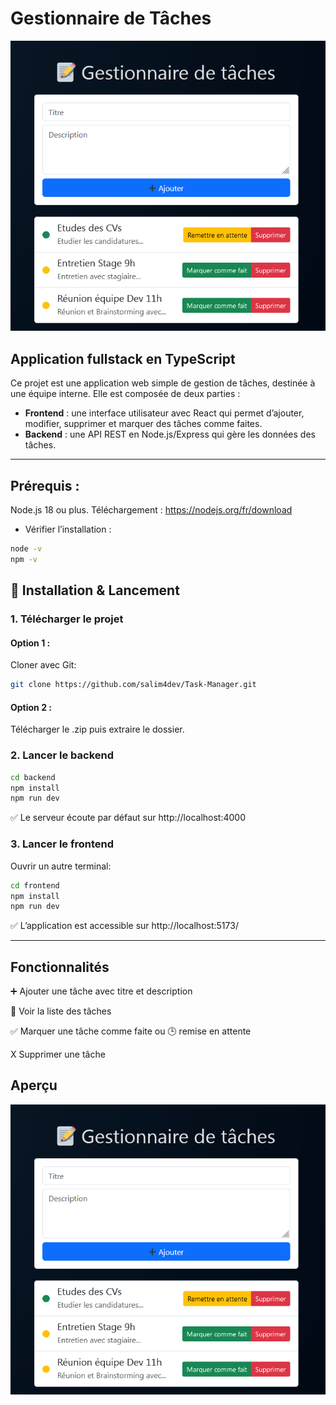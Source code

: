 


# Gestionnaire de Tâches 
![Capture d'écran du projet](interface.PNG)

## Application fullstack en TypeScript

Ce projet est une application web simple de gestion de tâches, destinée à une équipe interne. 
Elle est composée de deux parties :  

- **Frontend** : une interface utilisateur avec React qui permet d’ajouter, modifier, supprimer et marquer des tâches comme faites.  
- **Backend** : une API REST en Node.js/Express qui gère les données des tâches.

---
 ## Prérequis :
Node.js 18 ou plus.
Téléchargement : https://nodejs.org/fr/download
- Vérifier l’installation :
```bash
node -v
npm -v
```

## 🚀 Installation & Lancement

### 1. Télécharger le projet
#### Option 1 :
Cloner avec Git:
```bash
git clone https://github.com/salim4dev/Task-Manager.git
```
#### Option 2 :
Télécharger le .zip puis extraire le dossier.


### 2. Lancer le backend
```bash
cd backend
npm install
npm run dev
```
✅ Le serveur écoute par défaut sur http://localhost:4000

### 3. Lancer le frontend
Ouvrir un autre terminal:
```bash
cd frontend
npm install
npm run dev
```
✅ L’application est accessible sur http://localhost:5173/

---
## Fonctionnalités

➕ Ajouter une tâche avec titre et description

📜 Voir la liste des tâches

✅ Marquer une tâche comme faite ou 🕒 remise en attente

X  Supprimer une tâche

## Aperçu
![Capture d'écran du projet](interface.PNG)










